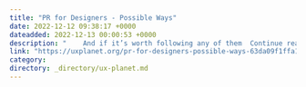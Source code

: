 ```yaml
---
title: "PR for Designers - Possible Ways"
date: 2022-12-12 09:38:17 +0000
dateadded: 2022-12-13 00:00:53 +0000
description: "    And if it’s worth following any of them  Continue reading on UX Planet »  "
link: "https://uxplanet.org/pr-for-designers-possible-ways-63da09f1ffa1?source=rss----819cc2aaeee0---4"
category:
directory: _directory/ux-planet.md
---
```

